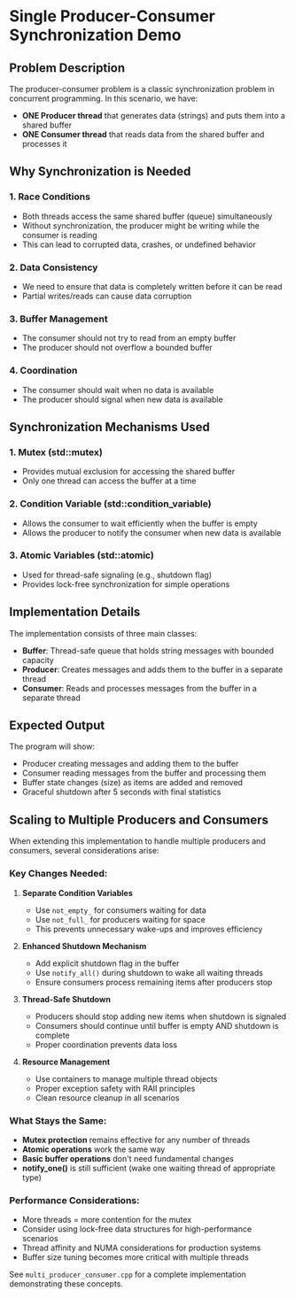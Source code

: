 # Single Producer-Consumer Synchronization Demo

## Problem Description

The producer-consumer problem is a classic synchronization problem in concurrent programming. In this scenario, we have:
- **ONE Producer thread** that generates data (strings) and puts them into a shared buffer
- **ONE Consumer thread** that reads data from the shared buffer and processes it

## Why Synchronization is Needed

### 1. Race Conditions
- Both threads access the same shared buffer (queue) simultaneously
- Without synchronization, the producer might be writing while the consumer is reading
- This can lead to corrupted data, crashes, or undefined behavior

### 2. Data Consistency
- We need to ensure that data is completely written before it can be read
- Partial writes/reads can cause data corruption

### 3. Buffer Management
- The consumer should not try to read from an empty buffer
- The producer should not overflow a bounded buffer

### 4. Coordination
- The consumer should wait when no data is available
- The producer should signal when new data is available

## Synchronization Mechanisms Used

### 1. Mutex (std::mutex)
- Provides mutual exclusion for accessing the shared buffer
- Only one thread can access the buffer at a time

### 2. Condition Variable (std::condition_variable)
- Allows the consumer to wait efficiently when the buffer is empty
- Allows the producer to notify the consumer when new data is available

### 3. Atomic Variables (std::atomic<bool>)
- Used for thread-safe signaling (e.g., shutdown flag)
- Provides lock-free synchronization for simple operations

## Implementation Details

The implementation consists of three main classes:

- **Buffer**: Thread-safe queue that holds string messages with bounded capacity
- **Producer**: Creates messages and adds them to the buffer in a separate thread
- **Consumer**: Reads and processes messages from the buffer in a separate thread

## Expected Output

The program will show:
- Producer creating messages and adding them to the buffer
- Consumer reading messages from the buffer and processing them
- Buffer state changes (size) as items are added and removed
- Graceful shutdown after 5 seconds with final statistics

## Scaling to Multiple Producers and Consumers

When extending this implementation to handle multiple producers and consumers, several considerations arise:

### Key Changes Needed:

1. **Separate Condition Variables**
   - Use `not_empty_` for consumers waiting for data
   - Use `not_full_` for producers waiting for space
   - This prevents unnecessary wake-ups and improves efficiency

2. **Enhanced Shutdown Mechanism**
   - Add explicit shutdown flag in the buffer
   - Use `notify_all()` during shutdown to wake all waiting threads
   - Ensure consumers process remaining items after producers stop

3. **Thread-Safe Shutdown**
   - Producers should stop adding new items when shutdown is signaled
   - Consumers should continue until buffer is empty AND shutdown is complete
   - Proper coordination prevents data loss

4. **Resource Management**
   - Use containers to manage multiple thread objects
   - Proper exception safety with RAII principles
   - Clean resource cleanup in all scenarios

### What Stays the Same:

- **Mutex protection** remains effective for any number of threads
- **Atomic operations** work the same way
- **Basic buffer operations** don't need fundamental changes
- **notify_one()** is still sufficient (wake one waiting thread of appropriate type)

### Performance Considerations:

- More threads = more contention for the mutex
- Consider using lock-free data structures for high-performance scenarios
- Thread affinity and NUMA considerations for production systems
- Buffer size tuning becomes more critical with multiple threads

See `multi_producer_consumer.cpp` for a complete implementation demonstrating these concepts.